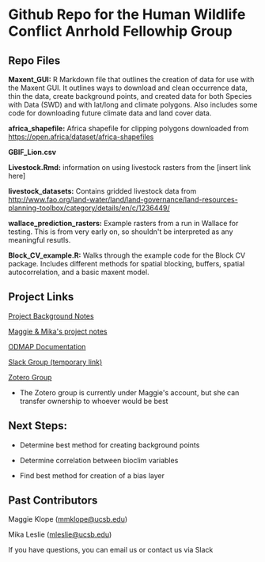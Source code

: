 # Github Repo for the Human Wildlife Conflict Anrhold Fellowhip Group

## Repo Files

**Maxent_GUI:** R Markdown file that outlines the creation of data for use with the Maxent GUI.  It outlines ways to download and clean occurrence data, thin the data, create background points, and created data for both Species with Data (SWD) and with lat/long and climate polygons. Also includes some code for downloading future climate data and land cover data.

**africa_shapefile:** Africa shapefile for clipping polygons downloaded from https://open.africa/dataset/africa-shapefiles

**GBIF_Lion.csv**

**Livestock.Rmd:** information on using livestock rasters from the [insert link here]

**livestock_datasets:** Contains gridded livestock data from http://www.fao.org/land-water/land/land-governance/land-resources-planning-toolbox/category/details/en/c/1236449/

**wallace_prediction_rasters:** Example rasters from a run in Wallace for testing. This is from very early on, so shouldn't be interpreted as any meaningful resutls.

**Block_CV_example.R:** Walks through the example code for the Block CV package. Includes different methods for spatial blocking, buffers, spatial autocorrelation, and a basic maxent model.

## Project Links
[Project Background Notes](https://docs.google.com/document/d/1ra-ZNB6CdaiyI0D5DSjjCjhgxTDMzOY4mdLgj1ppPa4/edit?usp=sharing)

[Maggie & Mika's project notes](https://docs.google.com/document/d/1WfQUMGLqzDge0QEOsIzXXzvaXOcKKox7SyCAX3pT8Zk/edit?usp=sharing)

[ODMAP Documentation](https://docs.google.com/document/d/1gNyrZiQGowUutnNfpfpKjwi6gAXWLaEiY1dPHGPFJ_M/edit?usp=sharing)

[Slack Group (temporary link)](https://join.slack.com/t/arnhold-fellows/shared_invite/zt-w24b68p0-h5gKsgLXt80Ioorgf5jI4w)

[Zotero Group](https://www.zotero.org/groups/4371798/arnhold-hwc)

- The Zotero group is currently under Maggie's account, but she can transfer ownership to whoever would be best

## Next Steps:

-  Determine best method for creating background points

- Determine correlation between bioclim variables

- Find best method for creation of a bias layer

## Past Contributors

Maggie Klope (mmklope@ucsb.edu)

Mika Leslie (mleslie@ucsb.edu)

If you have questions, you can email us or contact us via Slack
